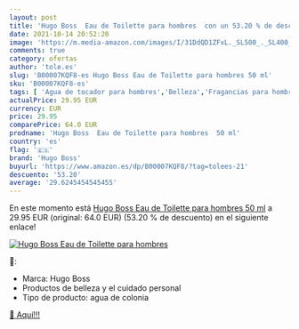 ```yaml
---
layout: post
title: 'Hugo Boss  Eau de Toilette para hombres  con un 53.20 % de descuento'
date: 2021-10-14 20:52:20
image: 'https://m.media-amazon.com/images/I/31DdQD1ZFxL._SL500_._SL400_.jpg'
comments: true
category: ofertas
author: 'tole.es'
slug: 'B00007KQF8-es Hugo Boss Eau de Toilette para hombres 50 ml'
sku: 'B00007KQF8-es'
tags: [ 'Agua de tocador para hombres','Belleza','Fragancias para hombres','Perfumes y fragancias','de','eau','hugo boss','toilette', ]
actualPrice: 29.95 EUR
currency: EUR
price: 29.95
comparePrice: 64.0 EUR
prodname: 'Hugo Boss  Eau de Toilette para hombres  50 ml'
country: 'es'
flag: '🇪🇸'
brand: 'Hugo Boss'
buyurl: 'https://www.amazon.es/dp/B00007KQF8/?tag=tolees-21'
descuento: '53.20'
average: '29.6245454545455'
---
```


En este momento está [Hugo Boss  Eau de Toilette para hombres  50 ml](https://www.amazon.es/dp/B00007KQF8/?tag=tolees-21) a 29.95 EUR (original: 64.0 EUR) (53.20 %  de descuento) en el siguiente enlace!

[![Hugo Boss  Eau de Toilette para hombres ](https://m.media-amazon.com/images/I/31DdQD1ZFxL._SL500_._SL400_.jpg)](https://www.amazon.es/dp/B00007KQF8/?tag=tolees-21)

🔎:

- Marca: Hugo Boss
- Productos de belleza y el cuidado personal
- Tipo de producto: agua de colonia

[🛒 Aquí!!!](https://www.amazon.es/dp/B00007KQF8/?tag=tolees-21)

